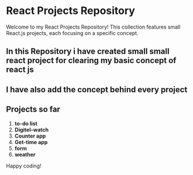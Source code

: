 # React Projects Repository

Welcome to my React Projects Repository! This collection features small React.js projects, each focusing on a specific concept.

## In this Repository i have created small small react project for clearing my basic concept of react js
## I have also add the concept behind every project 

## Projects so far

1. **to-do list**
2. **Digitel-watch**
3. **Counter app**
4. **Get-time app**
5. **form**
6. **weather**




Happy coding!
